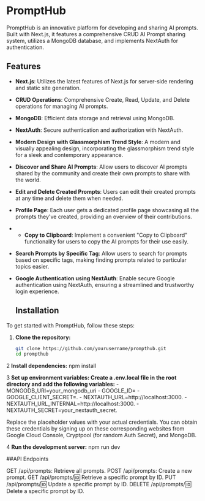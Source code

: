 # PromptHub

PromptHub is an innovative platform for developing and sharing AI prompts. Built with Next.js, it features a comprehensive CRUD AI Prompt sharing system, utilizes a MongoDB database, and implements NextAuth for authentication.

## Features

- **Next.js**: Utilizes the latest features of Next.js for server-side rendering and static site generation.
- **CRUD Operations**: Comprehensive Create, Read, Update, and Delete operations for managing AI prompts.
- **MongoDB**: Efficient data storage and retrieval using MongoDB.
- **NextAuth**: Secure authentication and authorization with NextAuth.
- **Modern Design with Glassmorphism Trend Style**: A modern and visually appealing design, incorporating the glassmorphism trend style for a sleek and contemporary appearance.
- **Discover and Share AI Prompts**: Allow users to discover AI prompts shared by the community and create their own prompts to share with the world.
- **Edit and Delete Created Prompts**: Users can edit their created prompts at any time and delete them when needed.
- **Profile Page**: Each user gets a dedicated profile page showcasing all the prompts they've created, providing an overview of their contributions.
- - **Copy to Clipboard**: Implement a convenient "Copy to Clipboard" functionality for users to copy the AI prompts for their use easily.
- **Search Prompts by Specific Tag**: Allow users to search for prompts based on specific tags, making finding prompts related to particular topics easier.
- **Google Authentication using NextAuth**: Enable secure Google authentication using NextAuth, ensuring a streamlined and trustworthy login experience.

  ## Installation

To get started with PromptHub, follow these steps:

1. **Clone the repository:**
   ```bash
   git clone https://github.com/yourusername/prompthub.git
   cd prompthub

2 **Install dependencies:**
    npm install

3 **Set up environment variables: Create a .env.local file in the root directory and add the following variables:**
     - MONGODB_URI=your_mongodb_uri
    - GOOGLE_ID=
     - GOOGLE_CLIENT_SECRET=.
     - NEXTAUTH_URL=http://localhost:3000.
     - NEXTAUTH_URL_INTERNAL=http://localhost:3000.
     - NEXTAUTH_SECRET=your_nextauth_secret.

  Replace the placeholder values with your actual credentials. You can obtain these credentials by signing up on these corresponding websites from Google Cloud Console, Cryptpool (for random Auth Secret), and MongoDB.

4 **Run the development server:**
    npm run dev


##API Endpoints

GET /api/prompts: Retrieve all prompts.
POST /api/prompts: Create a new prompt.
GET /api/prompts/:id: Retrieve a specific prompt by ID.
PUT /api/prompts/:id: Update a specific prompt by ID.
DELETE /api/prompts/:id: Delete a specific prompt by ID.

